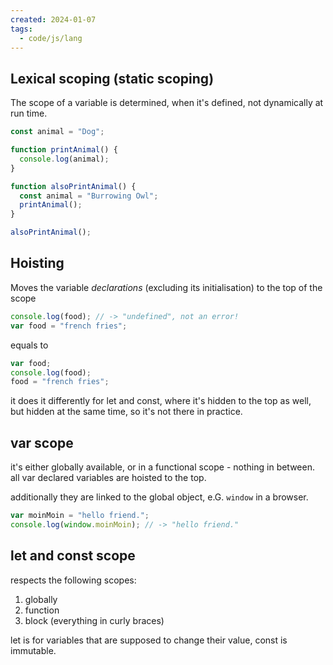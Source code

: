 ```yaml
---
created: 2024-01-07
tags:
  - code/js/lang
---
```


## Lexical scoping (static scoping)

The scope of a variable is determined, when it's defined, not dynamically at run time.

```js
const animal = "Dog";

function printAnimal() {
  console.log(animal);
}

function alsoPrintAnimal() {
  const animal = "Burrowing Owl";
  printAnimal();
}

alsoPrintAnimal();
```

## Hoisting

Moves the variable _declarations_ (excluding its initialisation) to the top of the scope

```js
console.log(food); // -> "undefined", not an error!
var food = "french fries";
```

equals to

```js
var food;
console.log(food);
food = "french fries";
```

it does it differently for let and const, where it's hidden to the top as well, but hidden at the same time, so it's not there in practice.

## var scope

it's either globally available, or in a functional scope - nothing in between. all var declared variables are hoisted to the top.

additionally they are linked to the global object, e.G. `window` in a browser.

```js
var moinMoin = "hello friend.";
console.log(window.moinMoin); // -> "hello friend."
```

## let and const scope

respects the following scopes:

1. globally
2. function
3. block (everything in curly braces)

let is for variables that are supposed to change their value, const is immutable.
